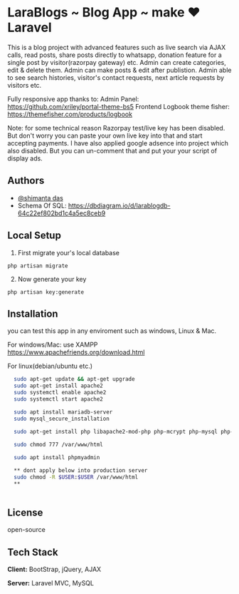 
# LaraBlogs ~ Blog App ~ make ❤ Laravel

This is a blog project with advanced features such as live search via AJAX calls, read posts, share posts directly to whatsapp, donation feature for a single post by visitor(razorpay gateway) etc. Admin can create categories, edit & delete them. Admin can make posts & edit after publistion. 
Admin able to see search histories, visitor's contact requests, next article requests by visitors etc.


Fully responsive app thanks to:
Admin Panel: https://github.com/xriley/portal-theme-bs5
Frontend Logbook theme fisher: https://themefisher.com/products/logbook

Note: for some technical reason Razorpay test/live key has been disabled. But don't worry you can paste your own live key into that and start accepting payments.
I have also applied google adsence into project which also disabled. But you can un-comment that and put your your script of display ads.



## Authors

- [@shimanta das](https://github.com/iamshimantadas)
- Schema Of SQL: https://dbdiagram.io/d/larablogdb-64c22ef802bd1c4a5ec8ceb9

## Local Setup

1. First migrate your's local database
```
php artisan migrate
```
2. Now generate your key
``` 
php artisan key:generate 
```

## Installation

you can test this app in any enviroment such as windows, Linux & Mac.

For windows/Mac: use XAMPP https://www.apachefriends.org/download.html

For linux(debian/ubuntu etc.)
```bash
  sudo apt-get update && apt-get upgrade
  sudo apt-get install apache2
  sudo systemctl enable apache2
  sudo systemctl start apache2

  sudo apt install mariadb-server
  sudo mysql_secure_installation

  sudo apt-get install php libapache2-mod-php php-mcrypt php-mysql php-cgi php-cli php-curl php-json

  sudo chmod 777 /var/www/html
  
  sudo apt install phpmyadmin

  ** dont apply below into production server
  sudo chmod -R $USER:$USER /var/www/html
  **
  
```
    
## License

open-source


## Tech Stack

**Client:** BootStrap, jQuery, AJAX

**Server:** Laravel MVC, MySQL

